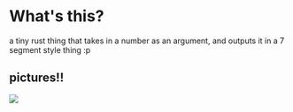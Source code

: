 # What's this?
a tiny rust thing that takes in a number as an argument, and outputs it in a 7 segment style thing :p

## pictures!!
![](https://media.discordapp.net/attachments/947092663914623016/981505577731637248/unknown.png)
